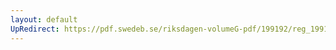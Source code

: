 ```yaml
---
layout: default
UpRedirect: https://pdf.swedeb.se/riksdagen-volumeG-pdf/199192/reg_199192/reg_199192_0985.pdf
---
```

